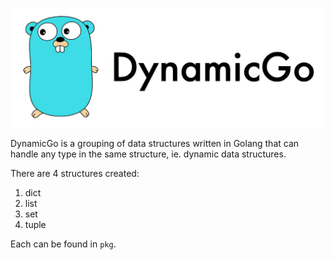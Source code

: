 ![alt text](https://github.com/CalderLund/DynamicGo/blob/main/assets/DynamicGoLogo.png?raw=true)

DynamicGo is a grouping of data structures written in Golang that can handle any type in the same structure, ie. dynamic data structures.

There are 4 structures created:
1. dict
2. list
3. set
4. tuple

Each can be found in `pkg`.
